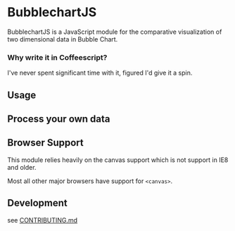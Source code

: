 # BubblechartJS

BubblechartJS is a JavaScript module for the comparative visualization of two dimensional data in Bubble Chart.

### Why write it in Coffeescript?

I've never spent significant time with it, figured I'd give it a spin.

## Usage

## Process your own data

## Browser Support

This module relies heavily on the canvas support which is not support
in IE8 and older.

Most all other major browsers have support for `<canvas>`.

## Development

see [CONTRIBUTING.md](https://github.com/jondavidjohn/bubblechartjs/edit/develop/CONTRIBUTING.md)

